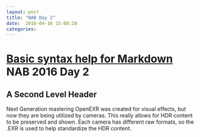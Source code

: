 ```yaml
---
layout: post
title: "NAB Day 2"
date:  2016-04-16 15:08:28
categories:
---
```

[Basic syntax help for Markdown](http://daringfireball.net/projects/markdown/basics)
NAB 2016 Day 2
====================
A Second Level Header
---------------------
Next Generation mastering
OpenEXR was created for visual effects, but now they are being utilized by
cameras. This really allows for HDR content to be preserved and shown. Each
camera has different raw formats, so the .EXR is used to help standardize the
HDR content. 
